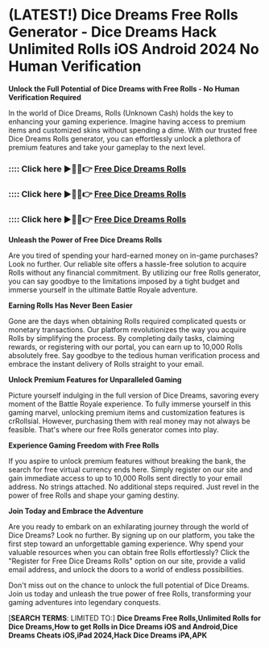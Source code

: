 # **(LATEST!) Dice Dreams Free Rolls Generator - Dice Dreams Hack Unlimited Rolls iOS Android 2024 No Human Verification**

**Unlock the Full Potential of Dice Dreams with Free Rolls - No Human Verification Required**

In the world of Dice Dreams, Rolls (Unknown Cash) holds the key to enhancing your gaming experience. Imagine having access to premium items and customized skins without spending a dime. With our trusted free Dice Dreams Rolls generator, you can effortlessly unlock a plethora of premium features and take your gameplay to the next level.

### :::: Click here ►🔴✅👉 <a href="https://lookerstudio.google.com/reporting/1fc9ab86-e72b-43bf-90c7-c5a89970ac53">Free Dice Dreams Rolls</a>

### :::: Click here ►🔴✅👉 <a href="https://lookerstudio.google.com/reporting/1fc9ab86-e72b-43bf-90c7-c5a89970ac53">Free Dice Dreams Rolls</a>

### :::: Click here ►🔴✅👉 <a href="https://lookerstudio.google.com/reporting/1fc9ab86-e72b-43bf-90c7-c5a89970ac53">Free Dice Dreams Rolls</a>

**Unleash the Power of Free Dice Dreams Rolls**

Are you tired of spending your hard-earned money on in-game purchases? Look no further. Our reliable site offers a hassle-free solution to acquire Rolls without any financial commitment. By utilizing our free Rolls generator, you can say goodbye to the limitations imposed by a tight budget and immerse yourself in the ultimate Battle Royale adventure.

**Earning Rolls Has Never Been Easier**

Gone are the days when obtaining Rolls required complicated quests or monetary transactions. Our platform revolutionizes the way you acquire Rolls by simplifying the process. By completing daily tasks, claiming rewards, or registering with our portal, you can earn up to 10,000 Rolls absolutely free. Say goodbye to the tedious human verification process and embrace the instant delivery of Rolls straight to your email.

**Unlock Premium Features for Unparalleled Gaming**

Picture yourself indulging in the full version of Dice Dreams, savoring every moment of the Battle Royale experience. To fully immerse yourself in this gaming marvel, unlocking premium items and customization features is crRollsial. However, purchasing them with real money may not always be feasible. That's where our free Rolls generator comes into play.

**Experience Gaming Freedom with Free Rolls**

If you aspire to unlock premium features without breaking the bank, the search for free virtual currency ends here. Simply register on our site and gain immediate access to up to 10,000 Rolls sent directly to your email address. No strings attached. No additional steps required. Just revel in the power of free Rolls and shape your gaming destiny.

**Join Today and Embrace the Adventure**

Are you ready to embark on an exhilarating journey through the world of Dice Dreams? Look no further. By signing up on our platform, you take the first step toward an unforgettable gaming experience. Why spend your valuable resources when you can obtain free Rolls effortlessly? Click the "Register for Free Dice Dreams Rolls" option on our site, provide a valid email address, and unlock the doors to a world of endless possibilities.

Don't miss out on the chance to unlock the full potential of Dice Dreams. Join us today and unleash the true power of free Rolls, transforming your gaming adventures into legendary conquests.



[**SEARCH TERMS**: LIMITED TO:] **Dice Dreams Free Rolls,Unlimited Rolls for Dice Dreams,How to get Rolls in Dice Dreams iOS and Android,Dice Dreams Cheats iOS,iPad 2024,Hack Dice Dreams iPA,APK**